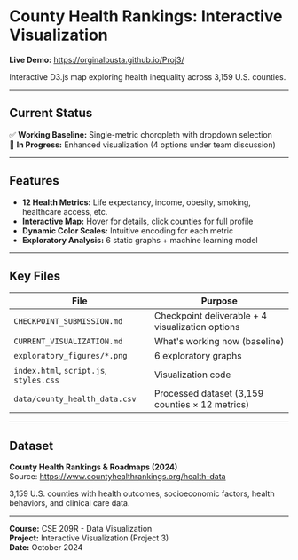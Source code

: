 # County Health Rankings: Interactive Visualization

**Live Demo:** https://orginalbusta.github.io/Proj3/

Interactive D3.js map exploring health inequality across 3,159 U.S. counties.

---

## Current Status

✅ **Working Baseline:** Single-metric choropleth with dropdown selection  
🚧 **In Progress:** Enhanced visualization (4 options under team discussion)

---

## Features

- **12 Health Metrics:** Life expectancy, income, obesity, smoking, healthcare access, etc.
- **Interactive Map:** Hover for details, click counties for full profile
- **Dynamic Color Scales:** Intuitive encoding for each metric
- **Exploratory Analysis:** 6 static graphs + machine learning model

---

## Key Files

| File | Purpose |
|------|---------|
| `CHECKPOINT_SUBMISSION.md` | Checkpoint deliverable + 4 visualization options |
| `CURRENT_VISUALIZATION.md` | What's working now (baseline) |
| `exploratory_figures/*.png` | 6 exploratory graphs |
| `index.html`, `script.js`, `styles.css` | Visualization code |
| `data/county_health_data.csv` | Processed dataset (3,159 counties × 12 metrics) |

---

## Dataset

**County Health Rankings & Roadmaps (2024)**  
Source: https://www.countyhealthrankings.org/health-data

3,159 U.S. counties with health outcomes, socioeconomic factors, health behaviors, and clinical care data.

---

**Course:** CSE 209R - Data Visualization  
**Project:** Interactive Visualization (Project 3)  
**Date:** October 2024
